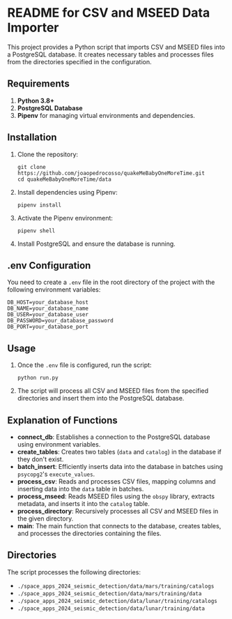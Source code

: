 # README for CSV and MSEED Data Importer

This project provides a Python script that imports CSV and MSEED files into a PostgreSQL database. It creates necessary tables and processes files from the directories specified in the configuration.

## Requirements

1. **Python 3.8+**
2. **PostgreSQL Database**
3. **Pipenv** for managing virtual environments and dependencies.

## Installation

1. Clone the repository:
   ```
   git clone https://github.com/joaopedrocosso/quakeMeBabyOneMoreTime.git
   cd quakeMeBabyOneMoreTime/data
   ```

2. Install dependencies using Pipenv:
   ```
   pipenv install
   ```

3. Activate the Pipenv environment:
   ```
   pipenv shell
   ```

4. Install PostgreSQL and ensure the database is running.

## .env Configuration

You need to create a `.env` file in the root directory of the project with the following environment variables:

```
DB_HOST=your_database_host
DB_NAME=your_database_name
DB_USER=your_database_user
DB_PASSWORD=your_database_password
DB_PORT=your_database_port
```

## Usage

1. Once the `.env` file is configured, run the script:
   ```
   python run.py
   ```

2. The script will process all CSV and MSEED files from the specified directories and insert them into the PostgreSQL database.

## Explanation of Functions

- **connect_db**: Establishes a connection to the PostgreSQL database using environment variables.
- **create_tables**: Creates two tables (`data` and `catalog`) in the database if they don't exist.
- **batch_insert**: Efficiently inserts data into the database in batches using `psycopg2`'s `execute_values`.
- **process_csv**: Reads and processes CSV files, mapping columns and inserting data into the `data` table in batches.
- **process_mseed**: Reads MSEED files using the `obspy` library, extracts metadata, and inserts it into the `catalog` table.
- **process_directory**: Recursively processes all CSV and MSEED files in the given directory.
- **main**: The main function that connects to the database, creates tables, and processes the directories containing the files.

## Directories

The script processes the following directories:

- `./space_apps_2024_seismic_detection/data/mars/training/catalogs`
- `./space_apps_2024_seismic_detection/data/mars/training/data`
- `./space_apps_2024_seismic_detection/data/lunar/training/catalogs`
- `./space_apps_2024_seismic_detection/data/lunar/training/data`